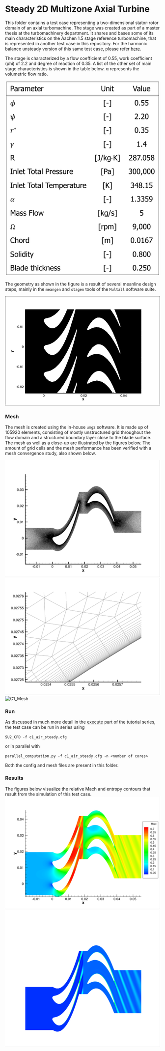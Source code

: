 # Steady 2D Multizone Axial Turbine
This folder contains a test case representing a two-dimensional stator-rotor domain of an axial turbomachine. The stage was created as part of a master thesis at the turbomachinery department. It shares and bases some of its main characteristics on the Aachen 1.5 stage reference turbomachine, that is represented in another test case in this repository.
For the harmonic balance unsteady version of this same test case, please refer [here](../US_HB_2D_MZ_AXIAL-TURBINE).
 
The stage is characterized by a flow coefficient of 0.55, work coefficient (phi) of 2.2 and degree of reaction of 0.35. A list of the other set of main stage characteristics is shown in the table below. α represents the volumetric flow ratio.

![C1_Input](./figures/inputs.png) 

The geometry as shown in the figure is a result of several meanline design steps, mainly in the `meangen` and `stagen` tools of the `Multall` software suite.

![C1_Geom](./figures/GEOM.png) 

### Mesh
The mesh is created using the in-house `umg2` software. It is made up of 105920 elements, consisting of mostly unstructured grid throughout the flow domain and a structured boundary layer close to the blade surface. The mesh as well as a close-up are illustrated by the figures below. The amount of grid cells and the mesh performance has been verified with a mesh convergence study, also shown below.

![C1_Mesh](./figures/MESH.png) 
![C1_Mesh](./figures/MESH_CloseUp.png) 
![C1_Mesh](./figures/MeshConf.png) 

### Run
As discussed in much more detail in the [execute](../../../HOW_TO_SU2/3_execute) part of the tutorial series, the test case can be run in series using

``SU2_CFD -f c1_air_steady.cfg``

or in parallel with

``parallel_computation.py -f c1_air_steady.cfg -n <number of cores>``

Both the config and mesh files are present in this folder.

### Results
The figures below visualize the relative Mach and entropy contours that result from the simulation of this test case.
![C1_Res](./figures/c1stmrel.png)
![C1_Res](./figures/c1stentro.png)




